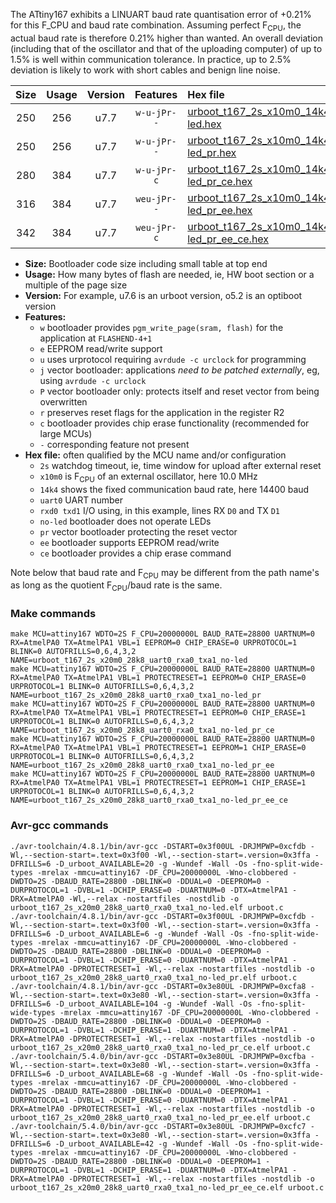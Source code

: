 The ATtiny167 exhibits a LINUART baud rate quantisation error of +0.21% for this F_CPU and baud rate combination. Assuming perfect F<sub>CPU</sub>, the actual baud rate is therefore 0.21% higher than wanted. An overall deviation (including that of the oscillator and that of the uploading computer) of up to 1.5% is well within communication tolerance. In practice, up to 2.5% deviation is likely to work with short cables and benign line noise.

|Size|Usage|Version|Features|Hex file|
|:-:|:-:|:-:|:-:|:--|
|250|256|u7.7|`w-u-jPr--`|[urboot_t167_2s_x10m0_14k4_uart0_rxa0_txa1_no-led.hex](https://raw.githubusercontent.com/stefanrueger/urboot.hex/main/mcus/attiny167/watchdog_2_s/external_oscillator_x/10m000000_hz/%2B%2B14k4_baud/uart0_rxa0_txa1/no-led/urboot_t167_2s_x10m0_14k4_uart0_rxa0_txa1_no-led.hex)|
|250|256|u7.7|`w-u-jPr--`|[urboot_t167_2s_x10m0_14k4_uart0_rxa0_txa1_no-led_pr.hex](https://raw.githubusercontent.com/stefanrueger/urboot.hex/main/mcus/attiny167/watchdog_2_s/external_oscillator_x/10m000000_hz/%2B%2B14k4_baud/uart0_rxa0_txa1/no-led/urboot_t167_2s_x10m0_14k4_uart0_rxa0_txa1_no-led_pr.hex)|
|280|384|u7.7|`w-u-jPr-c`|[urboot_t167_2s_x10m0_14k4_uart0_rxa0_txa1_no-led_pr_ce.hex](https://raw.githubusercontent.com/stefanrueger/urboot.hex/main/mcus/attiny167/watchdog_2_s/external_oscillator_x/10m000000_hz/%2B%2B14k4_baud/uart0_rxa0_txa1/no-led/urboot_t167_2s_x10m0_14k4_uart0_rxa0_txa1_no-led_pr_ce.hex)|
|316|384|u7.7|`weu-jPr--`|[urboot_t167_2s_x10m0_14k4_uart0_rxa0_txa1_no-led_pr_ee.hex](https://raw.githubusercontent.com/stefanrueger/urboot.hex/main/mcus/attiny167/watchdog_2_s/external_oscillator_x/10m000000_hz/%2B%2B14k4_baud/uart0_rxa0_txa1/no-led/urboot_t167_2s_x10m0_14k4_uart0_rxa0_txa1_no-led_pr_ee.hex)|
|342|384|u7.7|`weu-jPr-c`|[urboot_t167_2s_x10m0_14k4_uart0_rxa0_txa1_no-led_pr_ee_ce.hex](https://raw.githubusercontent.com/stefanrueger/urboot.hex/main/mcus/attiny167/watchdog_2_s/external_oscillator_x/10m000000_hz/%2B%2B14k4_baud/uart0_rxa0_txa1/no-led/urboot_t167_2s_x10m0_14k4_uart0_rxa0_txa1_no-led_pr_ee_ce.hex)|

- **Size:** Bootloader code size including small table at top end
- **Usage:** How many bytes of flash are needed, ie, HW boot section or a multiple of the page size
- **Version:** For example, u7.6 is an urboot version, o5.2 is an optiboot version
- **Features:**
  + `w` bootloader provides `pgm_write_page(sram, flash)` for the application at `FLASHEND-4+1`
  + `e` EEPROM read/write support
  + `u` uses urprotocol requiring `avrdude -c urclock` for programming
  + `j` vector bootloader: applications *need to be patched externally*, eg, using `avrdude -c urclock`
  + `P` vector bootloader only: protects itself and reset vector from being overwritten
  + `r` preserves reset flags for the application in the register R2
  + `c` bootloader provides chip erase functionality (recommended for large MCUs)
  + `-` corresponding feature not present
- **Hex file:** often qualified by the MCU name and/or configuration
  + `2s` watchdog timeout, ie, time window for upload after external reset
  + `x10m0` is F<sub>CPU</sub> of an external oscillator, here 10.0 MHz
  + `14k4` shows the fixed communication baud rate, here 14400 baud
  + `uart0` UART number
  + `rxd0 txd1` I/O using, in this example, lines RX `D0` and TX `D1`
  + `no-led` bootloader does not operate LEDs
  + `pr` vector bootloader protecting the reset vector
  + `ee` bootloader supports EEPROM read/write
  + `ce` bootloader provides a chip erase command


Note below that baud rate and F<sub>CPU</sub> may be different from the path name's as long as the quotient F<sub>CPU</sub>/baud rate is the same.

### Make commands
```
make MCU=attiny167 WDTO=2S F_CPU=20000000L BAUD_RATE=28800 UARTNUM=0 RX=AtmelPA0 TX=AtmelPA1 VBL=1 EEPROM=0 CHIP_ERASE=0 URPROTOCOL=1 BLINK=0 AUTOFRILLS=0,6,4,3,2 NAME=urboot_t167_2s_x20m0_28k8_uart0_rxa0_txa1_no-led
make MCU=attiny167 WDTO=2S F_CPU=20000000L BAUD_RATE=28800 UARTNUM=0 RX=AtmelPA0 TX=AtmelPA1 VBL=1 PROTECTRESET=1 EEPROM=0 CHIP_ERASE=0 URPROTOCOL=1 BLINK=0 AUTOFRILLS=0,6,4,3,2 NAME=urboot_t167_2s_x20m0_28k8_uart0_rxa0_txa1_no-led_pr
make MCU=attiny167 WDTO=2S F_CPU=20000000L BAUD_RATE=28800 UARTNUM=0 RX=AtmelPA0 TX=AtmelPA1 VBL=1 PROTECTRESET=1 EEPROM=0 CHIP_ERASE=1 URPROTOCOL=1 BLINK=0 AUTOFRILLS=0,6,4,3,2 NAME=urboot_t167_2s_x20m0_28k8_uart0_rxa0_txa1_no-led_pr_ce
make MCU=attiny167 WDTO=2S F_CPU=20000000L BAUD_RATE=28800 UARTNUM=0 RX=AtmelPA0 TX=AtmelPA1 VBL=1 PROTECTRESET=1 EEPROM=1 CHIP_ERASE=0 URPROTOCOL=1 BLINK=0 AUTOFRILLS=0,6,4,3,2 NAME=urboot_t167_2s_x20m0_28k8_uart0_rxa0_txa1_no-led_pr_ee
make MCU=attiny167 WDTO=2S F_CPU=20000000L BAUD_RATE=28800 UARTNUM=0 RX=AtmelPA0 TX=AtmelPA1 VBL=1 PROTECTRESET=1 EEPROM=1 CHIP_ERASE=1 URPROTOCOL=1 BLINK=0 AUTOFRILLS=0,6,4,3,2 NAME=urboot_t167_2s_x20m0_28k8_uart0_rxa0_txa1_no-led_pr_ee_ce
```

### Avr-gcc commands
```
./avr-toolchain/4.8.1/bin/avr-gcc -DSTART=0x3f00UL -DRJMPWP=0xcfdb -Wl,--section-start=.text=0x3f00 -Wl,--section-start=.version=0x3ffa -DFRILLS=6 -D_urboot_AVAILABLE=20 -g -Wundef -Wall -Os -fno-split-wide-types -mrelax -mmcu=attiny167 -DF_CPU=20000000L -Wno-clobbered -DWDTO=2S -DBAUD_RATE=28800 -DBLINK=0 -DDUAL=0 -DEEPROM=0 -DURPROTOCOL=1 -DVBL=1 -DCHIP_ERASE=0 -DUARTNUM=0 -DTX=AtmelPA1 -DRX=AtmelPA0 -Wl,--relax -nostartfiles -nostdlib -o urboot_t167_2s_x20m0_28k8_uart0_rxa0_txa1_no-led.elf urboot.c
./avr-toolchain/4.8.1/bin/avr-gcc -DSTART=0x3f00UL -DRJMPWP=0xcfdb -Wl,--section-start=.text=0x3f00 -Wl,--section-start=.version=0x3ffa -DFRILLS=6 -D_urboot_AVAILABLE=6 -g -Wundef -Wall -Os -fno-split-wide-types -mrelax -mmcu=attiny167 -DF_CPU=20000000L -Wno-clobbered -DWDTO=2S -DBAUD_RATE=28800 -DBLINK=0 -DDUAL=0 -DEEPROM=0 -DURPROTOCOL=1 -DVBL=1 -DCHIP_ERASE=0 -DUARTNUM=0 -DTX=AtmelPA1 -DRX=AtmelPA0 -DPROTECTRESET=1 -Wl,--relax -nostartfiles -nostdlib -o urboot_t167_2s_x20m0_28k8_uart0_rxa0_txa1_no-led_pr.elf urboot.c
./avr-toolchain/4.8.1/bin/avr-gcc -DSTART=0x3e80UL -DRJMPWP=0xcfa8 -Wl,--section-start=.text=0x3e80 -Wl,--section-start=.version=0x3ffa -DFRILLS=6 -D_urboot_AVAILABLE=104 -g -Wundef -Wall -Os -fno-split-wide-types -mrelax -mmcu=attiny167 -DF_CPU=20000000L -Wno-clobbered -DWDTO=2S -DBAUD_RATE=28800 -DBLINK=0 -DDUAL=0 -DEEPROM=0 -DURPROTOCOL=1 -DVBL=1 -DCHIP_ERASE=1 -DUARTNUM=0 -DTX=AtmelPA1 -DRX=AtmelPA0 -DPROTECTRESET=1 -Wl,--relax -nostartfiles -nostdlib -o urboot_t167_2s_x20m0_28k8_uart0_rxa0_txa1_no-led_pr_ce.elf urboot.c
./avr-toolchain/5.4.0/bin/avr-gcc -DSTART=0x3e80UL -DRJMPWP=0xcfba -Wl,--section-start=.text=0x3e80 -Wl,--section-start=.version=0x3ffa -DFRILLS=6 -D_urboot_AVAILABLE=68 -g -Wundef -Wall -Os -fno-split-wide-types -mrelax -mmcu=attiny167 -DF_CPU=20000000L -Wno-clobbered -DWDTO=2S -DBAUD_RATE=28800 -DBLINK=0 -DDUAL=0 -DEEPROM=1 -DURPROTOCOL=1 -DVBL=1 -DCHIP_ERASE=0 -DUARTNUM=0 -DTX=AtmelPA1 -DRX=AtmelPA0 -DPROTECTRESET=1 -Wl,--relax -nostartfiles -nostdlib -o urboot_t167_2s_x20m0_28k8_uart0_rxa0_txa1_no-led_pr_ee.elf urboot.c
./avr-toolchain/5.4.0/bin/avr-gcc -DSTART=0x3e80UL -DRJMPWP=0xcfc7 -Wl,--section-start=.text=0x3e80 -Wl,--section-start=.version=0x3ffa -DFRILLS=6 -D_urboot_AVAILABLE=42 -g -Wundef -Wall -Os -fno-split-wide-types -mrelax -mmcu=attiny167 -DF_CPU=20000000L -Wno-clobbered -DWDTO=2S -DBAUD_RATE=28800 -DBLINK=0 -DDUAL=0 -DEEPROM=1 -DURPROTOCOL=1 -DVBL=1 -DCHIP_ERASE=1 -DUARTNUM=0 -DTX=AtmelPA1 -DRX=AtmelPA0 -DPROTECTRESET=1 -Wl,--relax -nostartfiles -nostdlib -o urboot_t167_2s_x20m0_28k8_uart0_rxa0_txa1_no-led_pr_ee_ce.elf urboot.c
```

